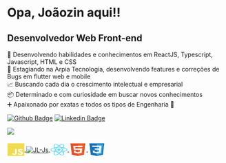 # Opa, Joãozin aqui!! 
## Desenvolvedor Web Front-end

:construction: Desenvolvendo habilidades e conhecimentos em ReactJS, Typescript, Javascript, HTML e CSS <br>
:iphone: Estagiando na Arpia Tecnologia, desenvolvendo features e correções de Bugs em flutter web e mobile <br>
:chart_with_upwards_trend: Buscando cada dia o crescimento intelectual e empresarial <br>
:package: Determinado e com curiosidade em buscar novos conhecimentos <br>
:heavy_plus_sign: Apaixonado por exatas e todos os tipos de Engenharia :construction_worker: <br>

[![Github Badge](https://img.shields.io/badge/-Github-000?style=flat-square&logo=Github&logoColor=white&link=https://github.com/joaolima-code)](https://github.com/joaolima-code)
[![Linkedin Badge](https://img.shields.io/badge/-LinkedIn-blue?style=flat-square&logo=Linkedin&logoColor=white&link=https://www.linkedin.com/in/lima-joaovitor/)](https://www.linkedin.com/in/lima-joaovitor/)

<div>
  <a href="https://github.com/ramosspri">
  <img height="180em" src="https://github-readme-stats.vercel.app/api?username=joaolima-code&show_icons=false&theme=dark&include_all_commits=true&count_private=true"/>
</div>  

<div style="display: inline_block"><br>
  <img align="center" alt="JL-Js" height="30" width="40" src="https://raw.githubusercontent.com/devicons/devicon/master/icons/javascript/javascript-plain.svg">
  <img align="center" alt="JL-Js" height="30" width="40" src="https://raw.githubusercontent.com/devicons/devicon/master/icons/javascript/typescript-plain.svg">
  <img align="center" alt="JL-React" height="30" width="40" src="https://raw.githubusercontent.com/devicons/devicon/master/icons/react/react-original.svg">
  <img align="center" alt="JL-HTML" height="30" width="40" src="https://raw.githubusercontent.com/devicons/devicon/master/icons/html5/html5-original.svg">
  <img align="center" alt="JL-CSS" height="30" width="40" src="https://raw.githubusercontent.com/devicons/devicon/master/icons/css3/css3-original.svg">
</div>  
